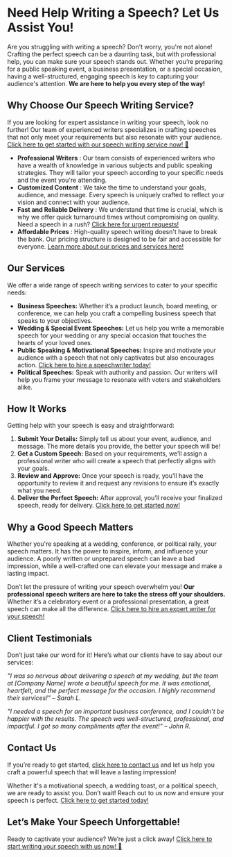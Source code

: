 # Need Help Writing a Speech? Let Us Assist You!

Are you struggling with writing a speech? Don't worry, you're not alone! Crafting the perfect speech can be a daunting task, but with professional help, you can make sure your speech stands out. Whether you’re preparing for a public speaking event, a business presentation, or a special occasion, having a well-structured, engaging speech is key to capturing your audience's attention. **We are here to help you every step of the way!**

## Why Choose Our Speech Writing Service?

If you are looking for expert assistance in writing your speech, look no further! Our team of experienced writers specializes in crafting speeches that not only meet your requirements but also resonate with your audience. [Click here to get started with our speech writing service now! 🚀](https://tinyurl.com/topessay?keyword=help+me+write+a+speech)

- **Professional Writers** : Our team consists of experienced writers who have a wealth of knowledge in various subjects and public speaking strategies. They will tailor your speech according to your specific needs and the event you're attending.
- **Customized Content** : We take the time to understand your goals, audience, and message. Every speech is uniquely crafted to reflect your vision and connect with your audience.
- **Fast and Reliable Delivery** : We understand that time is crucial, which is why we offer quick turnaround times without compromising on quality. Need a speech in a rush? [Click here for urgent requests!](https://tinyurl.com/topessay?keyword=help+me+write+a+speech)
- **Affordable Prices** : High-quality speech writing doesn't have to break the bank. Our pricing structure is designed to be fair and accessible for everyone. [Learn more about our prices and services here!](https://tinyurl.com/topessay?keyword=help+me+write+a+speech)

## Our Services

We offer a wide range of speech writing services to cater to your specific needs:

- **Business Speeches:** Whether it’s a product launch, board meeting, or conference, we can help you craft a compelling business speech that speaks to your objectives.
- **Wedding & Special Event Speeches:** Let us help you write a memorable speech for your wedding or any special occasion that touches the hearts of your loved ones.
- **Public Speaking & Motivational Speeches:** Inspire and motivate your audience with a speech that not only captivates but also encourages action. [Click here to hire a speechwriter today!](https://tinyurl.com/topessay?keyword=help+me+write+a+speech)
- **Political Speeches:** Speak with authority and passion. Our writers will help you frame your message to resonate with voters and stakeholders alike.

## How It Works

Getting help with your speech is easy and straightforward:

1. **Submit Your Details:** Simply tell us about your event, audience, and message. The more details you provide, the better your speech will be!
2. **Get a Custom Speech:** Based on your requirements, we’ll assign a professional writer who will create a speech that perfectly aligns with your goals.
3. **Review and Approve:** Once your speech is ready, you’ll have the opportunity to review it and request any revisions to ensure it’s exactly what you need.
4. **Deliver the Perfect Speech:** After approval, you’ll receive your finalized speech, ready for delivery. [Click here to get started now!](https://tinyurl.com/topessay?keyword=help+me+write+a+speech)

## Why a Good Speech Matters

Whether you're speaking at a wedding, conference, or political rally, your speech matters. It has the power to inspire, inform, and influence your audience. A poorly written or unprepared speech can leave a bad impression, while a well-crafted one can elevate your message and make a lasting impact.

Don’t let the pressure of writing your speech overwhelm you! **Our professional speech writers are here to take the stress off your shoulders.** Whether it’s a celebratory event or a professional presentation, a great speech can make all the difference. [Click here to hire an expert writer for your speech!](https://tinyurl.com/topessay?keyword=help+me+write+a+speech)

## Client Testimonials

Don’t just take our word for it! Here’s what our clients have to say about our services:

_"I was so nervous about delivering a speech at my wedding, but the team at [Company Name] wrote a beautiful speech for me. It was emotional, heartfelt, and the perfect message for the occasion. I highly recommend their services!" – Sarah L._

_"I needed a speech for an important business conference, and I couldn’t be happier with the results. The speech was well-structured, professional, and impactful. I got so many compliments after the event!" – John R._

## Contact Us

If you’re ready to get started, [click here to contact us](https://tinyurl.com/topessay?keyword=help+me+write+a+speech) and let us help you craft a powerful speech that will leave a lasting impression!

Whether it's a motivational speech, a wedding toast, or a political speech, we are ready to assist you. Don’t wait! Reach out to us now and ensure your speech is perfect. [Click here to get started today!](https://tinyurl.com/topessay?keyword=help+me+write+a+speech)

## Let’s Make Your Speech Unforgettable!

Ready to captivate your audience? We’re just a click away! [Click here to start writing your speech with us now! 🎤](https://tinyurl.com/topessay?keyword=help+me+write+a+speech)
